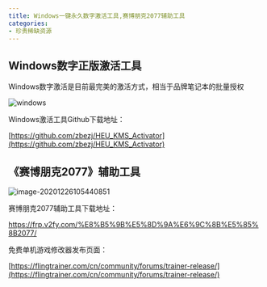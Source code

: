 ```yaml
---
title: Windows一键永久数字激活工具,赛博朋克2077辅助工具
categories:
- 珍贵稀缺资源
---
```








## Windows数字正版激活工具



Windows数字激活是目前最完美的激活方式，相当于品牌笔记本的批量授权



![windows](https://v2fy.com/asset/0i/jikemiji/jikemiji-md/2020-12-26-windows.assets/windows.gif)




Windows激活工具Github下载地址： 

[https://github.com/zbezj/HEU_KMS_Activator](https://github.com/zbezj/HEU_KMS_Activator)



## 《赛博朋克2077》辅助工具



![image-20201226105440851](https://v2fy.com/asset/0i/jikemiji/jikemiji-md/2020-12-26-windows.assets/image-20201226105440851.png)



赛博朋克2077辅助工具下载地址：

https://frp.v2fy.com/%E8%B5%9B%E5%8D%9A%E6%9C%8B%E5%85%8B2077/



免费单机游戏修改器发布页面：

[https://flingtrainer.com/cn/community/forums/trainer-release/](https://flingtrainer.com/cn/community/forums/trainer-release/)


